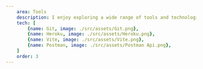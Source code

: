 ```yaml
---
    area: Tools
    description: I enjoy exploring a wide range of tools and technologies, leveraging the right ones to streamline workflows, enhance productivity, and deliver impactful results.
    tech: [
        {name: Git, image: ./src/assets/Git.png},
        {name: Heroku, image: ./src/assets/Heroku.png},
        {name: Vite, image: ./src/assets/Vite.png},
        {name: Postman, image: ./src/assets/Postman Api.png},
    ]
    order: 3
---
```

